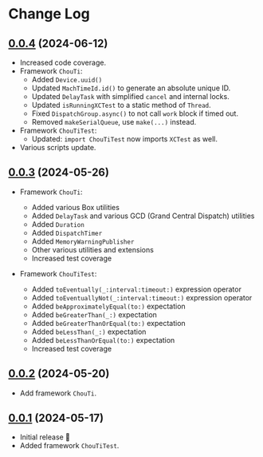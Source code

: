 # Change Log

## [0.0.4](https://github.com/honghaoz/ChouTi/releases/tag/0.0.4) (2024-06-12)

- Increased code coverage.
- Framework `ChouTi`:
  - Added `Device.uuid()`
  - Updated `MachTimeId.id()` to generate an absolute unique ID.
  - Updated `DelayTask` with simplified `cancel` and internal locks.
  - Updated `isRunningXCTest` to a static method of `Thread`.
  - Fixed `DispatchGroup.async()` to not call `work` block if timed out.
  - Removed `makeSerialQueue`, use `make(...)` instead.
- Framework `ChouTiTest`:
  - Updated: `import ChouTiTest` now imports `XCTest` as well.
- Various scripts update.

## [0.0.3](https://github.com/honghaoz/ChouTi/releases/tag/0.0.3) (2024-05-26)

- Framework `ChouTi`:
  - Added various Box utilities
  - Added `DelayTask` and various GCD (Grand Central Dispatch) utilities
  - Added `Duration`
  - Added `DispatchTimer`
  - Added `MemoryWarningPublisher`
  - Other various utilities and extensions
  - Increased test coverage

- Framework `ChouTiTest`:
  - Added `toEventually(_:interval:timeout:)` expression operator
  - Added `toEventuallyNot(_:interval:timeout:)` expression operator
  - Added `beApproximatelyEqual(to:)` expectation
  - Added `beGreaterThan(_:)` expectation
  - Added `beGreaterThanOrEqual(to:)` expectation
  - Added `beLessThan(_:)` expectation
  - Added `beLessThanOrEqual(to:)` expectation
  - Increased test coverage

## [0.0.2](https://github.com/honghaoz/ChouTi/releases/tag/0.0.2) (2024-05-20)

- Add framework `ChouTi`.

## [0.0.1](https://github.com/honghaoz/ChouTi/releases/tag/0.0.1) (2024-05-17)

- Initial release 🎉
- Added framework `ChouTiTest`.
